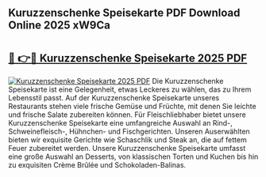 ## Kuruzzenschenke Speisekarte PDF Download Online 2025 xW9Ca

# <h2><a href="http://gcdw5pd.nevu.top/?p=Kuruzzenschenke+Speisekarte">🔗 👉🔴 Kuruzzenschenke Speisekarte 2025 PDF</a></h2>

[![Kuruzzenschenke Speisekarte 2025 PDF](https://i.imgur.com/dBaPXMq.png)](http://gcdw5pd.nevu.top/?p=Kuruzzenschenke+Speisekarte)
Die Kuruzzenschenke Speisekarte ist eine Gelegenheit, etwas Leckeres zu wählen, das zu Ihrem Lebensstil passt. Auf der Kuruzzenschenke Speisekarte unseres Restaurants stehen viele frische Gemüse und Früchte, mit denen Sie leichte und frische Salate zubereiten können. Für Fleischliebhaber bietet unsere Kuruzzenschenke Speisekarte eine umfangreiche Auswahl an Rind-, Schweinefleisch-, Hühnchen- und Fischgerichten. Unseren Auserwählten bieten wir exquisite Gerichte wie Schaschlik und Steak an, die auf fettem Feuer zubereitet werden. Unsere Kuruzzenschenke Speisekarte umfasst eine große Auswahl an Desserts, von klassischen Torten und Kuchen bis hin zu exquisiten Crème Brûlée und Schokoladen-Balinas.
